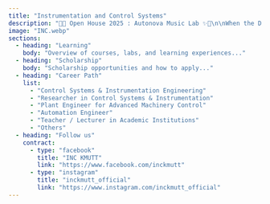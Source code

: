 ```yaml
---
title: "Instrumentation and Control Systems"
description: "🎤✨ Open House 2025 : Autonova Music Lab ✨🎤\n\nWhen the Department of Automation transforms into a band,\nevery workshop becomes a rehearsal session,\nand every participant is a musician in training,\nready to perform the symphony of automation together.\nThis is the stage where music meets the world of innovation and automation. 🎶"
image: "INC.webp"
sections:
  - heading: "Learning"
    body: "Overview of courses, labs, and learning experiences..."
  - heading: "Scholarship"
    body: "Scholarship opportunities and how to apply..."
  - heading: "Career Path"
    list:
      - "Control Systems & Instrumentation Engineering"
      - "Researcher in Control Systems & Instrumentation"
      - "Plant Engineer for Advanced Machinery Control"
      - "Automation Engineer"
      - "Teacher / Lecturer in Academic Institutions"
      - "Others"
  - heading: "Follow us"
    contract:
      - type: "facebook"
        title: "INC KMUTT"
        link: "https://www.facebook.com/inckmutt"
      - type: "instagram"
        title: "inckmutt_official"
        link: "https://www.instagram.com/inckmutt_official"
---
```

